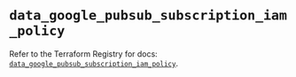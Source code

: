 # `data_google_pubsub_subscription_iam_policy`

Refer to the Terraform Registry for docs: [`data_google_pubsub_subscription_iam_policy`](https://registry.terraform.io/providers/hashicorp/google-beta/6.11.0/docs/data-sources/google_pubsub_subscription_iam_policy).
